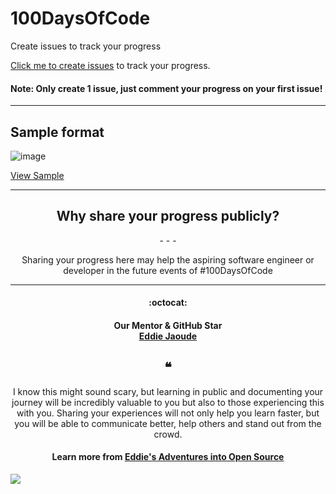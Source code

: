 # 100DaysOfCode
Create issues to track your progress

[Click me to create issues](https://github.com/SurPathHub/100DaysOfCode/issues) to track your progress.

#### Note: Only create 1 issue, just comment your progress on your first issue!

---

## Sample format
![image](https://user-images.githubusercontent.com/73097560/127814602-a5f465e6-2135-49ba-8ef9-b9b5ac440914.png)

[View Sample](https://github.com/SurPathHub/100DaysOfCode/issues/1)

---

<h2 align="center">Why share your progress publicly?</h2>
<p align="center"> -  -  - </p>
<p align="center">Sharing your progress here may help the aspiring software engineer or developer in the future events of #100DaysOfCode</p>

---

<h4 align="center">:octocat:</4>
<h4 align="center">Our Mentor & GitHub Star <br> <a href="https://github.com/eddiejaoude">Eddie Jaoude</a></a>
<h2 align="center">❝</h2>

<p align="center">I know this might sound scary, but learning in public and documenting your journey will be incredibly valuable to you but also to those experiencing this with you. Sharing your experiences will not only help you learn faster, but you will be able to communicate better, help others and stand out from the crowd.</p>

<h4 align="center">Learn more from <a href="https://www.eddiejaoude.io/blog-july-2021-open-source-adventures">Eddie's Adventures into Open Source</a></h4>
<a href="https://www.eddiejaoude.io/blog-july-2021-open-source-adventures" target="_blank"><img src="https://github.com/EddieHubCommunity/Branding/raw/main/community/Eddie_banner_GIF.gif" /></a>

